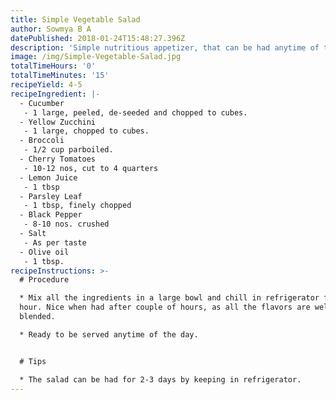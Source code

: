 ```yaml
---
title: Simple Vegetable Salad
author: Sowmya B A
datePublished: 2018-01-24T15:48:27.396Z
description: 'Simple nutritious appetizer, that can be had anytime of the day.'
image: /img/Simple-Vegetable-Salad.jpg
totalTimeHours: '0'
totalTimeMinutes: '15'
recipeYield: 4-5
recipeIngredient: |-
  - Cucumber
   - 1 large, peeled, de-seeded and chopped to cubes.
  - Yellow Zucchini
   - 1 large, chopped to cubes.
  - Broccoli
   - 1/2 cup parboiled.
  - Cherry Tomatoes
   - 10-12 nos, cut to 4 quarters
  - Lemon Juice
   - 1 tbsp
  - Parsley Leaf
   - 1 tbsp, finely chopped
  - Black Pepper
   - 8-10 nos. crushed
  - Salt
   - As per taste
  - Olive oil
   - 1 tbsp.
recipeInstructions: >-
  # Procedure

  * Mix all the ingredients in a large bowl and chill in refrigerator for an
  hour. Nice when had after couple of hours, as all the flavors are well
  blended.

  * Ready to be served anytime of the day. 


  # Tips

  * The salad can be had for 2-3 days by keeping in refrigerator.
---
```



